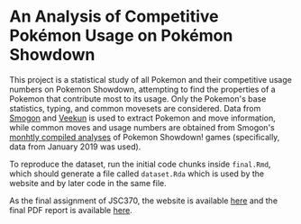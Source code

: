 # An Analysis of Competitive Pokémon Usage on Pokémon Showdown

This project is a statistical study of all Pokemon and their competitive usage numbers on Pokemon Showdown, attempting to find the properties of a Pokemon that contribute most to its usage. Only the Pokemon's base statistics, typing, and common movesets are considered. Data from [Smogon](https://www.smogon.com/dex/sm/pokemon/) and [Veekun](https://veekun.com/dex/pokemon/search) is used to extract Pokemon and move information, while common moves and usage numbers are obtained from Smogon's [monhtly compiled analyses](https://www.smogon.com/stats/) of Pokemon Showdown! games (specifically, data from January 2019 was used).

To reproduce the dataset, run the initial code chunks inside `final.Rmd`, which should generate a file called `dataset.Rda` which is used by the website and by later code in the same file.

As the final assignment of JSC370, the website is available [here](www.google.com) and the final PDF report is available [here](www.google.com).
